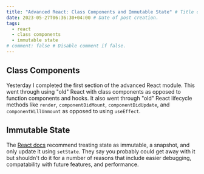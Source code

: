 ```yaml
---
title: "Advanced React: Class Components and Immutable State" # Title of the blog post.
date: 2023-05-27T06:36:30+04:00 # Date of post creation.
tags:
  - react
  - class components
  - immutable state
# comment: false # Disable comment if false.
---
```


## Class Components
Yesterday I completed the first section of the advanced React module. This went through using "old" React with class 
components as 
opposed to function components and hooks. It also went through "old" React lifecycle methods like `render`, 
`componentDidMount`, `componentDidUpdate`, and `componentWillUnmount` as opposed to using `useEffect`.

## Immutable State
The [React docs](https://react.dev/learn/updating-objects-in-state) recommend treating state as immutable, a 
snapshot, and only update it using `setState`. They say you 
probably could get away with it but shouldn't do it for a number of reasons that include easier debugging, 
compatability with future features, and performance. 
